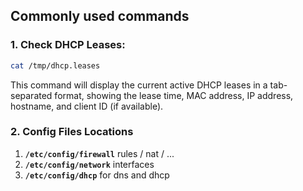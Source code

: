 ## Commonly used commands

### 1. Check DHCP Leases:

```bash
cat /tmp/dhcp.leases
```

This command will display the current active DHCP leases in a tab-separated format, showing the lease time, MAC address, IP address, hostname, and client ID (if available).

### 2. Config Files Locations

1. **`/etc/config/firewall`** rules / nat / ...
2. **`/etc/config/network`** interfaces
3. **`/etc/config/dhcp`** for dns and dhcp